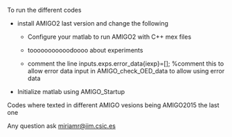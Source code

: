 To run the different codes

- install AMIGO2 last version and change the following
  
  - Configure your matlab to run AMIGO2 with C++ mex files
  
  - tooooooooooodoooo about experiments
  
  - comment the line inputs.exps.error_data{iexp}=[]; %comment this to allow error data input in AMIGO_check_OED_data to allow using error data

- Initialize matlab using AMIGO_Startup



Codes where texted in different AMIGO vesions being AMIGO2015 the last one

Any question ask miriamr@iim.csic.es
